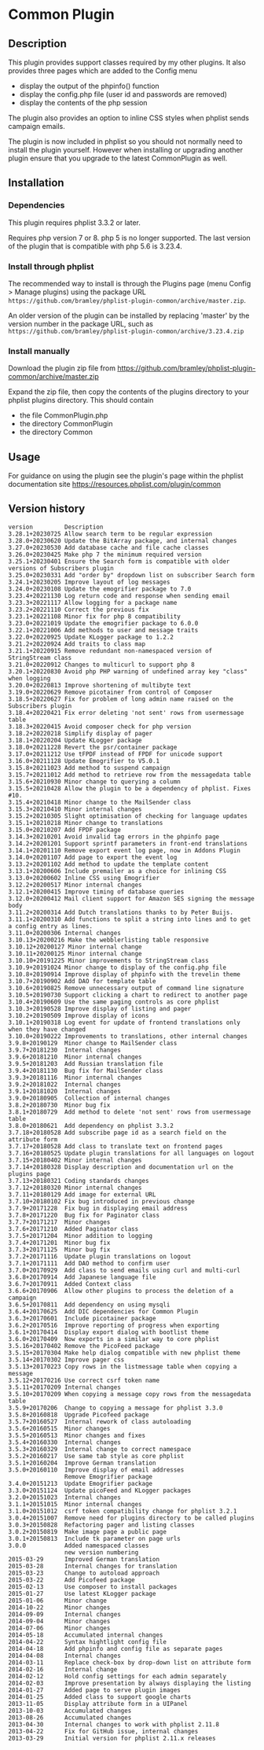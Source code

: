 # Common Plugin #

## Description ##

This plugin provides support classes required by my other plugins.
It also provides three pages which are added to the Config menu

* display the output of the phpinfo() function
* display the config.php file (user id and passwords are removed)
* display the contents of the php session

The plugin also provides an option to inline CSS styles when phplist sends campaign emails.

The plugin is now included in phplist so you should not normally need to install the plugin yourself.
However when installing or upgrading another plugin ensure that you upgrade to the latest CommonPlugin as well.

## Installation ##

### Dependencies ###

This plugin requires phplist 3.3.2 or later.

Requires php version 7 or 8. php 5 is no longer supported. The last version of the plugin that is compatible with php 5.6
is 3.23.4.

### Install through phplist ###

The recommended way to install is through the Plugins page (menu Config > Manage plugins) using the package URL
 `https://github.com/bramley/phplist-plugin-common/archive/master.zip`.

An older version of the plugin can be installed by replacing 'master' by the version number in the package URL, such
as `https://github.com/bramley/phplist-plugin-common/archive/3.23.4.zip`

### Install manually ###

Download the plugin zip file from <https://github.com/bramley/phplist-plugin-common/archive/master.zip>

Expand the zip file, then copy the contents of the plugins directory to your phplist plugins directory.
This should contain

* the file CommonPlugin.php
* the directory CommonPlugin
* the directory Common

## Usage ##

For guidance on using the plugin see the plugin's page within the phplist documentation site <https://resources.phplist.com/plugin/common>

## Version history ##

    version         Description
    3.28.1+20230725 Allow search term to be regular expression
    3.28.0+20230620 Update the BitArray package, and internal changes
    3.27.0+20230530 Add database cache and file cache classes
    3.26.0+20230425 Make php 7 the minimum required version
    3.25.1+20230401 Ensure the Search form is compatible with older versions of Subscribers plugin
    3.25.0+20230331 Add "order by" dropdown list on subscriber Search form
    3.24.1+20230205 Improve layout of log messages
    3.24.0+20230108 Update the emogrifier package to 7.0
    3.23.4+20221130 Log return code and response when sending email
    3.23.3+20221117 Allow logging for a package name
    3.23.2+20221110 Correct the previous fix
    3.23.1+20221108 Minor fix for php 8 compatibility
    3.23.0+20221019 Update the emogrifier package to 6.0.0
    3.22.1+20221006 Add methods to user and message traits
    3.22.0+20220925 Update KLogger package to 1.2.2
    3.21.2+20220924 Add traits to class map
    3.21.1+20220915 Remove redundant non-namespaced version of StringStream class
    3.21.0+20220912 Changes to multicurl to support php 8
    3.20.1+20220830 Avoid php PHP warning of undefined array key "class" when logging
    3.20.0+20220813 Improve shortening of multibyte text
    3.19.0+20220629 Remove picotainer from control of Composer
    3.18.5+20220627 Fix for problem of long admin name raised on the Subscribers plugin
    3.18.4+20220421 Fix error deleting 'not sent' rows from usermessage table
    3.18.3+20220415 Avoid composer check for php version
    3.18.2+20220218 Simplify display of pager
    3.18.1+20220204 Update KLogger package
    3.18.0+20211228 Revert the psr/container package
    3.17.0+20211212 Use tFPDF instead of FPDF for unicode support
    3.16.0+20211128 Update Emogrifier to V5.0.1
    3.15.8+20211023 Add method to suspend campaign
    3.15.7+20211012 Add method to retrieve row from the messagedata table
    3.15.6+20210930 Minor change to querying a column
    3.15.5+20210428 Allow the plugin to be a dependency of phplist. Fixes #10.
    3.15.4+20210418 Minor change to the MailSender class
    3.15.3+20210410 Minor internal changes
    3.15.2+20210305 Slight optimisation of checking for language updates
    3.15.1+20210218 Minor change to translations
    3.15.0+20210207 Add FPDF package
    3.14.3+20210201 Avoid invalid tag errors in the phpinfo page
    3.14.2+20201201 Support sprintf parameters in front-end translations
    3.14.1+20201110 Remove export event log page, now in Addons Plugin
    3.14.0+20201107 Add page to export the event log
    3.13.2+20201102 Add method to update the template content
    3.13.1+20200606 Include premailer as a choice for inlining CSS
    3.13.0+20200602 Inline CSS using Emogrifier
    3.12.2+20200517 Minor internal changes
    3.12.1+20200415 Improve timing of database queries
    3.12.0+20200412 Mail client support for Amazon SES signing the message body
    3.11.2+20200314 Add Dutch translations thanks to by Peter Buijs.
    3.11.1+20200310 Add functions to split a string into lines and to get a config entry as lines.
    3.11.0+20200306 Internal changes
    3.10.13+20200216 Make the webblerlisting table responsive
    3.10.12+20200127 Minor internal change
    3.10.11+20200125 Minor internal change
    3.10.10+20191225 Minor improvements to StringStream class
    3.10.9+20191024 Minor change to display of the config.php file
    3.10.8+20190914 Improve display of phpinfo with the trevelin theme
    3.10.7+20190902 Add DAO for template table
    3.10.6+20190825 Remove unnecessary output of command line signature
    3.10.5+20190730 Support clicking a chart to redirect to another page
    3.10.4+20190609 Use the same paging controls as core phplist
    3.10.3+20190528 Improve display of listing and pager
    3.10.2+20190509 Improve display of icons
    3.10.1+20190318 Log event for update of frontend translations only when they have changed
    3.10.0+20190222 Improvements to translations, other internal changes
    3.9.8+20190129  Minor change to MailSender class
    3.9.7+20181230  Internal changes
    3.9.6+20181210  Minor internal changes
    3.9.5+20181203  Add Russian translation file
    3.9.4+20181130  Bug fix for MailSender class
    3.9.3+20181116  Minor internal changes
    3.9.2+20181022  Internal changes
    3.9.1+20181020  Internal changes
    3.9.0+20180905  Collection of internal changes
    3.8.2+20180730  Minor bug fix
    3.8.1+20180729  Add method to delete 'not sent' rows from usermessage table
    3.8.0+20180621  Add dependency on phplist 3.3.2
    3.7.18+20180528 Add subscribe page id as a search field on the attribute form
    3.7.17+20180528 Add class to translate text on frontend pages
    3.7.16+20180525 Update plugin translations for all languages on logout
    3.7.15+20180402 Minor internal changes
    3.7.14+20180328 Display description and documentation url on the plugins page
    3.7.13+20180321 Coding standards changes
    3.7.12+20180320 Minor internal changes
    3.7.11+20180129 Add image for external URL
    3.7.10+20180102 Fix bug introduced in previous change
    3.7.9+20171228  Fix bug in displaying email address
    3.7.8+20171220  Bug fix for Paginator class
    3.7.7+20171217  Minor changes
    3.7.6+20171210  Added Paginator class
    3.7.5+20171204  Minor addition to logging
    3.7.4+20171201  Minor bug fix
    3.7.3+20171125  Minor bug fix
    3.7.2+20171116  Update plugin translations on logout
    3.7.1+20171111  Add DAO method to confirm user
    3.7.0+20170929  Add class to send emails using curl and multi-curl
    3.6.8+20170914  Add Japanese language file
    3.6.7+20170911  Added Context class
    3.6.6+20170906  Allow other plugins to process the deletion of a campaign
    3.6.5+20170811  Add dependency on using mysqli
    3.6.4+20170625  Add DIC dependencies for Common Plugin
    3.6.3+20170601  Include picotainer package
    3.6.2+20170516  Improve reporting of progress when exporting
    3.6.1+20170414  Display export dialog with bootlist theme
    3.6.0+20170409  Now exports in a similar way to core phplist
    3.5.16+20170402 Remove the PicoFeed package
    3.5.15+20170304 Make help dialog compatible with new phplist theme
    3.5.14+20170302 Improve pager css
    3.5.13+20170223 Copy rows in the listmessage table when copying a message
    3.5.12+20170216 Use correct csrf token name
    3.5.11+20170209 Internal changes
    3.5.10+20170209 When copying a message copy rows from the messagedata table
    3.5.9+20170206  Change to copying a message for phplist 3.3.0
    3.5.8+20160818  Upgrade Picofeed package
    3.5.7+20160527  Internal rework of class autoloading
    3.5.6+20160515  Minor changes
    3.5.5+20160513  Minor changes and fixes
    3.5.4+20160330  Internal changes
    3.5.3+20160329  Internal change to correct namespace
    3.5.2+20160217  Use same tab style as core phplist
    3.5.1+20160204  Improve German translation
    3.5.0+20160110  Improve display of email addresses
                    Remove Emogrifier package
    3.4.0+20151213  Update Emogrifier package
    3.3.0+20151124  Update picoFeed and KLogger packages
    3.2.0+20151023  Internal changes
    3.1.1+20151015  Minor internal changes
    3.1.0+20151012  csrf token compatibility change for phplist 3.2.1
    3.0.4+20151007  Remove need for plugins directory to be called plugins
    3.0.3+20150828  Refactoring pager and listing classes
    3.0.2+20150819  Make image page a public page
    3.0.1+20150813  Include tk parameter on page urls
    3.0.0           Added namespaced classes
                    new version numbering
    2015-03-29      Improved German translation
    2015-03-28      Internal changes for translation
    2015-03-23      Change to autoload approach
    2015-03-22      Add Picofeed package
    2015-02-13      Use composer to install packages
    2015-01-27      Use latest KLogger package
    2015-01-06      Minor change
    2014-10-22      Minor changes
    2014-09-09      Internal changes
    2014-09-04      Minor changes
    2014-07-06      Minor changes
    2014-05-18      Accumulated internal changes
    2014-04-22      Syntax hightlight config file
    2014-04-18      Add phpinfo and config file as separate pages
    2014-04-08      Internal changes
    2014-03-11      Replace check-box by drop-down list on attribute form
    2014-02-16      Internal change
    2014-02-12      Hold config settings for each admin separately
    2014-02-03      Improve presentation by always displaying the listing
    2014-01-27      Added page to serve plugin images
    2014-01-25      Added class to support google charts
    2013-11-05      Display attribute form in a UIPanel
    2013-10-03      Accumulated changes
    2013-08-26      Accumulated changes
    2013-04-30      Internal changes to work with phplist 2.11.8
    2013-04-22      Fix for GitHub issue, internal changes
    2013-03-29      Initial version for phplist 2.11.x releases
